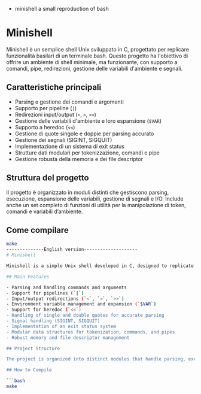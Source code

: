 * minishell
a small reproduction of bash

# Minishell

Minishell è un semplice shell Unix sviluppato in C, progettato per replicare funzionalità basilari di un terminale bash. Questo progetto ha l'obiettivo di offrire un ambiente di shell minimale, ma funzionante, con supporto a comandi, pipe, redirezioni, gestione delle variabili d'ambiente e segnali.

## Caratteristiche principali

- Parsing e gestione dei comandi e argomenti
- Supporto per pipeline (`|`)
- Redirezioni input/output (`<`, `>`, `>>`)
- Gestione delle variabili d'ambiente e loro espansione (`$VAR`)
- Supporto a heredoc (`<<`)
- Gestione di quote singole e doppie per parsing accurato
- Gestione dei segnali (SIGINT, SIGQUIT)
- Implementazione di un sistema di exit status
- Strutture dati modulari per tokenizzazione, comandi e pipe
- Gestione robusta della memoria e dei file descriptor

## Struttura del progetto

Il progetto è organizzato in moduli distinti che gestiscono parsing, esecuzione, espansione delle variabili, gestione di segnali e I/O. Include anche un set completo di funzioni di utilità per la manipolazione di token, comandi e variabili d’ambiente.

## Come compilare

```bash
make
--------------English version--------------------
# Minishell

Minishell is a simple Unix shell developed in C, designed to replicate the basic functionalities of a bash terminal. This project aims to provide a minimal yet functional shell environment, supporting commands, pipes, redirections, environment variable management, and signal handling.

## Main Features

- Parsing and handling commands and arguments
- Support for pipelines (`|`)
- Input/output redirections (`<`, `>`, `>>`)
- Environment variable management and expansion (`$VAR`)
- Support for heredoc (`<<`)
- Handling of single and double quotes for accurate parsing
- Signal handling (SIGINT, SIGQUIT)
- Implementation of an exit status system
- Modular data structures for tokenization, commands, and pipes
- Robust memory and file descriptor management

## Project Structure

The project is organized into distinct modules that handle parsing, execution, variable expansion, signal management, and I/O. It also includes a complete set of utility functions for manipulating tokens, commands, and environment variables.

## How to Compile

```bash
make



